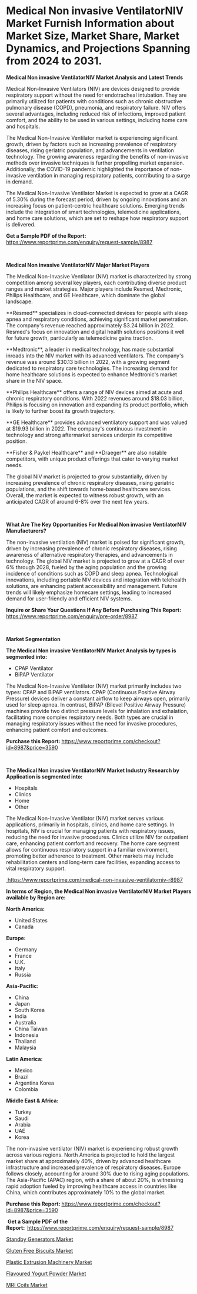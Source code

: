 <p><h1>Medical Non invasive VentilatorNIV Market Furnish Information about Market Size, Market Share, Market Dynamics, and Projections Spanning from 2024 to 2031.</h1></p><p><strong>Medical Non invasive VentilatorNIV Market Analysis and Latest Trends</strong></p>
<p><p>Medical Non-Invasive Ventilators (NIV) are devices designed to provide respiratory support without the need for endotracheal intubation. They are primarily utilized for patients with conditions such as chronic obstructive pulmonary disease (COPD), pneumonia, and respiratory failure. NIV offers several advantages, including reduced risk of infections, improved patient comfort, and the ability to be used in various settings, including home care and hospitals.</p><p>The Medical Non-Invasive Ventilator market is experiencing significant growth, driven by factors such as increasing prevalence of respiratory diseases, rising geriatric population, and advancements in ventilation technology. The growing awareness regarding the benefits of non-invasive methods over invasive techniques is further propelling market expansion. Additionally, the COVID-19 pandemic highlighted the importance of non-invasive ventilation in managing respiratory patients, contributing to a surge in demand.</p><p>The Medical Non-Invasive Ventilator Market is expected to grow at a CAGR of 5.30% during the forecast period, driven by ongoing innovations and an increasing focus on patient-centric healthcare solutions. Emerging trends include the integration of smart technologies, telemedicine applications, and home care solutions, which are set to reshape how respiratory support is delivered.</p></p>
<p><strong>Get a Sample PDF of the Report:&nbsp;</strong> <a href="https://www.reportprime.com/enquiry/request-sample/8987?utm_campaign=1121&utm_medium=2&utm_source=Github&utm_content=ia&utm_term=10102024&utm_id=medical-non-invasive-ventilatorniv">https://www.reportprime.com/enquiry/request-sample/8987</a></p>
<p>&nbsp;</p>
<p><strong>Medical Non invasive VentilatorNIV Major Market Players</strong></p>
<p><p>The Medical Non-Invasive Ventilator (NIV) market is characterized by strong competition among several key players, each contributing diverse product ranges and market strategies. Major players include Resmed, Medtronic, Philips Healthcare, and GE Healthcare, which dominate the global landscape.</p><p>**Resmed** specializes in cloud-connected devices for people with sleep apnea and respiratory conditions, achieving significant market penetration. The company's revenue reached approximately $3.24 billion in 2022. Resmed's focus on innovation and digital health solutions positions it well for future growth, particularly as telemedicine gains traction.</p><p>**Medtronic**, a leader in medical technology, has made substantial inroads into the NIV market with its advanced ventilators. The company's revenue was around $30.13 billion in 2022, with a growing segment dedicated to respiratory care technologies. The increasing demand for home healthcare solutions is expected to enhance Medtronic's market share in the NIV space.</p><p>**Philips Healthcare** offers a range of NIV devices aimed at acute and chronic respiratory conditions. With 2022 revenues around $18.03 billion, Philips is focusing on innovation and expanding its product portfolio, which is likely to further boost its growth trajectory.</p><p>**GE Healthcare** provides advanced ventilatory support and was valued at $19.93 billion in 2022. The company's continuous investment in technology and strong aftermarket services underpin its competitive position.</p><p>**Fisher & Paykel Healthcare** and **Draeger** are also notable competitors, with unique product offerings that cater to varying market needs.</p><p>The global NIV market is projected to grow substantially, driven by increasing prevalence of chronic respiratory diseases, rising geriatric populations, and the shift towards home-based healthcare services. Overall, the market is expected to witness robust growth, with an anticipated CAGR of around 6-8% over the next few years.</p></p>
<p>&nbsp;</p>
<p><strong>What Are The Key Opportunities For Medical Non invasive VentilatorNIV Manufacturers?</strong></p>
<p><p>The non-invasive ventilation (NIV) market is poised for significant growth, driven by increasing prevalence of chronic respiratory diseases, rising awareness of alternative respiratory therapies, and advancements in technology. The global NIV market is projected to grow at a CAGR of over 6% through 2028, fueled by the aging population and the growing incidence of conditions such as COPD and sleep apnea. Technological innovations, including portable NIV devices and integration with telehealth solutions, are enhancing patient accessibility and management. Future trends will likely emphasize homecare settings, leading to increased demand for user-friendly and efficient NIV systems.</p></p>
<p><strong>Inquire or Share Your Questions If Any Before Purchasing This Report:</strong> <a href="https://www.reportprime.com/enquiry/pre-order/8987?utm_campaign=1121&utm_medium=2&utm_source=Github&utm_content=ia&utm_term=10102024&utm_id=medical-non-invasive-ventilatorniv">https://www.reportprime.com/enquiry/pre-order/8987</a></p>
<p>&nbsp;</p>
<p><strong>Market Segmentation</strong></p>
<p><strong>The Medical Non invasive VentilatorNIV Market Analysis by types is segmented into:</strong></p>
<p><ul><li>CPAP Ventilator</li><li>BiPAP Ventilator</li></ul></p>
<p><p>The Medical Non-Invasive Ventilator (NIV) market primarily includes two types: CPAP and BiPAP ventilators. CPAP (Continuous Positive Airway Pressure) devices deliver a constant airflow to keep airways open, primarily used for sleep apnea. In contrast, BiPAP (Bilevel Positive Airway Pressure) machines provide two distinct pressure levels for inhalation and exhalation, facilitating more complex respiratory needs. Both types are crucial in managing respiratory issues without the need for invasive procedures, enhancing patient comfort and outcomes.</p></p>
<p><strong>Purchase this Report:&nbsp;</strong><a href="https://www.reportprime.com/checkout?id=8987&price=3590&utm_campaign=1121&utm_medium=2&utm_source=Github&utm_content=ia&utm_term=10102024&utm_id=medical-non-invasive-ventilatorniv">https://www.reportprime.com/checkout?id=8987&price=3590</a></p>
<p>&nbsp;</p>
<p><strong>The Medical Non invasive VentilatorNIV Market Industry Research by Application is segmented into:</strong></p>
<p><ul><li>Hospitals</li><li>Clinics</li><li>Home</li><li>Other</li></ul></p>
<p><p>The Medical Non-Invasive Ventilator (NIV) market serves various applications, primarily in hospitals, clinics, and home care settings. In hospitals, NIV is crucial for managing patients with respiratory issues, reducing the need for invasive procedures. Clinics utilize NIV for outpatient care, enhancing patient comfort and recovery. The home care segment allows for continuous respiratory support in a familiar environment, promoting better adherence to treatment. Other markets may include rehabilitation centers and long-term care facilities, expanding access to vital respiratory support.</p></p>
<p><a href="https://www.reportprime.com/medical-non-invasive-ventilatorniv-r8987?utm_campaign=1121&utm_medium=2&utm_source=Github&utm_content=ia&utm_term=10102024&utm_id=medical-non-invasive-ventilatorniv">&nbsp;https://www.reportprime.com/medical-non-invasive-ventilatorniv-r8987</a></p>
<p><strong>In terms of Region, the Medical Non invasive VentilatorNIV Market Players available by Region are:</strong></p>
<p>
    <p> <strong> North America: </strong>
        <ul>
            <li>United States</li>
            <li>Canada</li>
        </ul>
        </p> 
    <p> <strong> Europe: </strong>
        <ul>
            <li>Germany</li>
            <li>France</li>
            <li>U.K.</li>
            <li>Italy</li>
            <li>Russia</li>
        </ul>
        </p> 
    <p> <strong> Asia-Pacific: </strong>
        <ul>
            <li>China</li>
            <li>Japan</li>
            <li>South Korea</li>
            <li>India</li>
            <li>Australia</li>
            <li>China Taiwan</li>
            <li>Indonesia</li>
            <li>Thailand</li>
            <li>Malaysia</li>
        </ul>
        </p> 
    <p> <strong> Latin America: </strong>
        <ul>
            <li>Mexico</li>
            <li>Brazil</li>
            <li>Argentina Korea</li>
            <li>Colombia</li>
        </ul>
        </p> 
    <p> <strong> Middle East & Africa: </strong>
        <ul>
            <li>Turkey</li>
            <li>Saudi</li>
            <li>Arabia</li>
            <li>UAE</li>
            <li>Korea</li>
        </ul>
    </p>
    </p>
<p><p>The non-invasive ventilator (NIV) market is experiencing robust growth across various regions. North America is projected to hold the largest market share at approximately 40%, driven by advanced healthcare infrastructure and increased prevalence of respiratory diseases. Europe follows closely, accounting for around 30% due to rising aging populations. The Asia-Pacific (APAC) region, with a share of about 20%, is witnessing rapid adoption fueled by improving healthcare access in countries like China, which contributes approximately 10% to the global market.</p></p>
<p><strong>Purchase this Report: </strong><a href="https://www.reportprime.com/checkout?id=8987&price=3590&utm_campaign=1121&utm_medium=2&utm_source=Github&utm_content=ia&utm_term=10102024&utm_id=medical-non-invasive-ventilatorniv">https://www.reportprime.com/checkout?id=8987&price=3590</a></p>
<p>&nbsp;<strong>Get a Sample PDF of the Report:&nbsp;&nbsp;</strong><a href="https://www.reportprime.com/enquiry/request-sample/8987?utm_campaign=1121&utm_medium=2&utm_source=Github&utm_content=ia&utm_term=10102024&utm_id=medical-non-invasive-ventilatorniv">https://www.reportprime.com/enquiry/request-sample/8987</a></p>
<p><strong></strong></p>
<p><p><a href="https://www.linkedin.com/pulse/standby-generators-market-revolution-2024-2031-trends-shaping-cmlmf?utm_campaign=1121&utm_medium=2&utm_source=Github&utm_content=ia&utm_term=10102024&utm_id=medical-non-invasive-ventilatorniv">Standby Generators Market</a></p><p><a href="https://issuu.com/reportprime-2/docs/gluten-free-biscuits-market-size-20_8117c8adeab480?utm_campaign=1121&utm_medium=2&utm_source=Github&utm_content=ia&utm_term=10102024&utm_id=medical-non-invasive-ventilatorniv">Gluten Free Biscuits Market</a></p><p><a href="https://www.linkedin.com/pulse/plastic-extrusion-machinery-revenue-growth-report-2024-k0qqc?utm_campaign=1121&utm_medium=2&utm_source=Github&utm_content=ia&utm_term=10102024&utm_id=medical-non-invasive-ventilatorniv">Plastic Extrusion Machinery Market</a></p><p><a href="https://issuu.com/reportprime-2/docs/flavoured-yogurt-powder-market-size_0798e574fe9671?utm_campaign=1121&utm_medium=2&utm_source=Github&utm_content=ia&utm_term=10102024&utm_id=medical-non-invasive-ventilatorniv">Flavoured Yogurt Powder Market</a></p><p><a href="https://github.com/HobertDavis43/Market-Research-Report-List-1/blob/main/mri-coils-market.md?utm_campaign=1121&utm_medium=2&utm_source=Github&utm_content=ia&utm_term=10102024&utm_id=medical-non-invasive-ventilatorniv">MRI Coils Market</a></p></p>